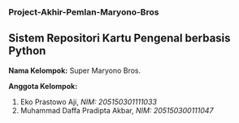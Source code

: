 ### Project-Akhir-Pemlan-Maryono-Bros
## Sistem Repositori Kartu Pengenal berbasis Python

**Nama Kelompok:** Super Maryono Bros.

**Anggota Kelompok:**
1. Eko Prastowo Aji, _NIM: 205150301111033_
2. Muhammad Daffa Pradipta Akbar, _NIM: 205150300111047_

